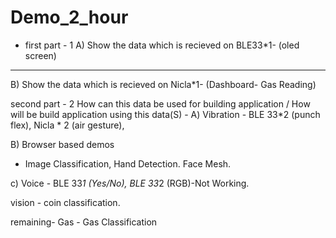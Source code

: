 # Demo_2_hour

* first part - 1
A) Show the data which is recieved on BLE33*1- (oled screen)
--- 
B) Show the data which is recieved on Nicla*1- (Dashboard- Gas Reading)

second part - 2
How can this data be used for building application / 
How will be build application using this data(S) - 
A) Vibration -  BLE 33*2  (punch flex), 
                Nicla * 2 (air gesture), 

B) Browser based demos
  - Image Classification,
    Hand Detection.
    Face Mesh.

c) Voice - BLE 33*1 (Yes/No), 
	      BLE 33*2 (RGB)-Not Working.

vision - coin classification.

remaining- 
Gas - Gas Classification
